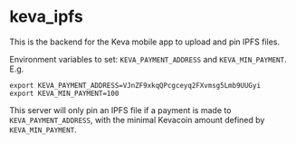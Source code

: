 # keva_ipfs

This is the backend for the Keva mobile app to upload and pin IPFS files.

Environment variables to set: `KEVA_PAYMENT_ADDRESS` and `KEVA_MIN_PAYMENT`. E.g.

```
export KEVA_PAYMENT_ADDRESS=VJnZF9xkqQPcgceyq2FXvmsg5Lmb9UUGyi
export KEVA_MIN_PAYMENT=100
```

This server will only pin an IPFS file if a payment is made to `KEVA_PAYMENT_ADDRESS`, with the minimal Kevacoin amount defined by `KEVA_MIN_PAYMENT`.




